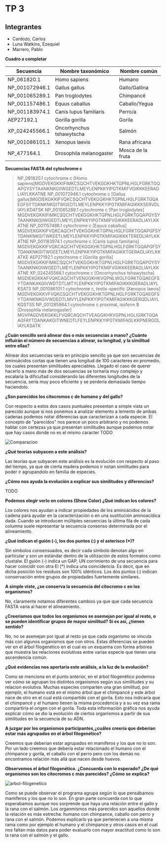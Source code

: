 # TP 3

## Integrantes
* Cardozo, Carlos
* Luna Watkins, Ezequiel
* Marrero, Pablo

**Cuadro a completar**

| Secuencia      | Nombre taxonómico        | Nombre común      |
|----------------|--------------------------|-------------------|
| NP_061820.1    | Homo sapiens             | Humano            |
| NP_001072946.1 | Gallus gallus            | Gallo/Gallina     |
| NP_001065289.1 | Pan troglodytes          | Chimpancé         |
| NP_001157486.1 | Equus caballus           | Caballo/Yegua     |
| NP_001183974.1 | Canis lupus familiaris   | Perro/a           |
| AEP27192.1     | Gorilla gorilla          | Gorila            |
| XP_024245566.1 | Oncorhynchus tshawytscha | Salmón            |
| NP_001086101.1 | Xenopus laevis           | Rana africana     |
| NP_477164.1    | Drosophila melanogaster  | Mosca de la fruta |


**Secuencias FASTA del cytochrome c**

>NP_061820.1 cytochrome c [Homo sapiens]MGDVEKGKKIFIMKCSQCHTVEKGGKHKTGPNLHGLFGRKTGQAPGYSYTAANKNKGIIWGEDTLMEYLENPKKYIPGTKMIFVGIKKKEERADLIAYLKKATNE
>NP_001072946.1 cytochrome c [Gallus gallus]MGDIEKGKKIFVQKCSQCHTVEKGGKHKTGPNLHGLFGRKTGQAEGFSYTDANKNKGITWGEDTLMEYLENPKKYIPGTKMIFAGIKKKSERVDLIAYLKDATSK
>NP_001065289.1 cytochrome c [Pan troglodytes]
MGDVEKGKKIFIMKCSQCHTVEKGGKHKTGPNLHGLFGRKTGQAPGYSYTAANKNKGIIWGEDTLMEYLENPKKYIPGTKMIFVGIKKKEERADLIAYLKKATNE
>NP_001157486.1 cytochrome c [Equus caballus]
MGDVEKGKKIFVQKCAQCHTVEKGGKHKTGPNLHGLFGRKTGQAPGFSYTDANKNKGITWKEETLMEYLENPKKYIPGTKMIFAGIKKKTEREDLIAYLKKATNE
>NP_001183974.1 cytochrome c [Canis lupus familiaris]
MGDVEKGKKIFVQKCAQCHTVEKGGKHKTGPNLHGLFGRKTGQAPGFSYTDANKNKGITWGEETLMEYLENPKKYIPGTKMIFAGIKKTGERADLIAYLKKATKE
>AEP27192.1 cytochrome c [Gorilla gorilla]
MGDVEKGKKIFIMKCSQCHTVEKGGKHKTGPNLHGLFGRKTGQAPGYSYTAANKNKGIIWGEDTLMEYLENPKKYIPGTKMIFVGIKKKEERADLIAYLKKATNE
>XP_024245566.1 cytochrome c [Oncorhynchus tshawytscha]
MGDIEKGKKAFVQKCAQCHTVENGGKHKVGPNLWGLFGRKTGQAEGFSYTDANKAKGIVWDTDTLMTYLENPKKYIPGTKMIFAGIKKKGERADLIAYLKSATS
>NP_001086101.1 cytochrome c, testis-specific [Xenopus laevis]
MGDVEKGKKVFVQKCSQCHTVEKGGKHKTGPNLHGLFGRKTGQAEGFSYTDANKNKGIVWDEDTLMVYLENPKKYIPGTKMIFAGIKKKGERQDLIAYLKQSTSS
>NP_001285984.1 cytochrome c proximal, isoform B [Drosophila melanogaster]
MGVPAGDVEKGKKLFVQRCAQCHTVEAGGKHKVGPNLHGLIGRKTGQAAGFAYTDANKAKGITWNEDTLFEYLENPKKYIPGTKMIFAGLKKPNERGDLIAYLKSATK

**¿Cuán sencillo será alinear dos o más secuencias a mano? ¿Cuánto influirán el número de secuencias a alinear, su longitud, y la similitud entre ellas?**

Alinear dos secuencias sería en principio sencillo ya que son secuencias de aminoácidos cortas que tienen una longitud de 100 caracteres en promedio, los cuales presentan similitudes apreciables. 
Llegado el caso de querer hacerlo a mano más de dos secuencias se tornaría muy complejo y escalaría la dificultad considerando las diferentes longitudes de la secuencia, sería muy poco eficiente y se perdería demasiado tiempo haciendolo.

**¿Son parecidos los citocromos c de humano y del gallo?**

Con respecto a estos dos casos puntuales presentan a simple vista un parecido aunque si nos ponemos a analizar elemento a lemento de ambas cadenas podemos notar diferencias que caracterizan a cada especie. 
El concepto de "parecidos" nos parece un poco arbitrario y no podemos hablar con certezas ya que presentan similitudes aunque podemos notar que hay casos donde no es el mismo caracter TODO

![Comparacion](https://i.imgur.com/9FzjriI.png)

**¿Qué teorías subyacen a este análisis?**

Las teorías que subyacen este análisis es la evolución con respecto al paso del tiempo, ya que de cierta madera podemos ir notan similitudes para poder ir agrupandolo en familia de especies.

**¿Cómo nos ayuda la evolución a explicar sus similitudes y diferencias?**

TODO

**Podemos elegir verlo en colores (Show Color) ¿Qué indican los colores?**

Los colores nos ayudan a indicar propiedades de los aminoácidos de la cadena para ayudar en la caracterización o en una sustitución aminoacídica dada. Cuando se introducen múltiples secuencias la última fila de cada columna suele representar la secuencia consenso determinada por el alineamiento.

**¿Qué indican el guión (-), los dos puntos (:) y el asterisco (*)?**

Sin símbolos consensuados, es decir cada símbolo denotan algo en particular y son un estándar dentro de la utilización de estos formatos como clustalw.
El guión (-) indica un GAP, UN corrimiento de una secuencia para hacer coincidir con otra
El (*) indica una coincidencia. Es decir, que en dicha posición los residuos son 100% idénticos.
Los dos puntos (:) indican conservación entre grupos de propiedades fuertemente similares.

**A simple viste, ¿se conserva la secuencia del citocromo c en los organismos?**

No, claramente notamos diferentes cambios ya que que cada secuencia FASTA varía al hacer el alineamiento.	

**¿Creeríamos que todos los organismos se asemejan por igual al resto, o se pueden identificar grupos de mayor similitud? Si es así, ¿tienen sentido?**

No, no se asemejan por igual al resto ya que cada organismo se vincula más con algunos organismos que con otros. Estas diferencias se pueden ver en el árbol filogenético en el cual es un esquema con forma arbórea que muestra las relaciones evolutivas entre varias especie que tienen una ascendencia común.

**¿Qué evidencias nos aportaría este análisis, a la luz de la evolución?**

Como se menciona en el punto anterior, en el árbol filogenético podemos ver cómo se agrupan los distintos organismos según sus similitudes y su relacion evolutiva. 
Muchas especies comparten una gran similitud, por ejemplo, el humano está en el mismo árbol que el chimpancé y este árbol nace de otro en el cual está compartido con el gorila. 
Esto nos indicaría que el chimpancé y el humano tienen la misma procedencia y a su vez esa rama compartiría el origen con el gorila. 
Toda esta información gráfica nos ayuda explicar cómo se dio la evolución de ciertos organismos a partir de sus similitudes en la secuencia de su ADN.

**A juzgar por los organismos participantes,¿cuáles creería que deberían estar más agrupados en el árbol filogenético?**

Creemos que deberian estar agrupados en mamíferos y los que no lo son. 
Por un lado creemos que debería estar relacionado el humano con el chimpance y gorila, el caballo con el perro pero con los demás no encontramos relación más allá que nacen desde huevos.

**Observemos el árbol filogenético. ¿Concuerda con lo esperado? ¿De qué organismos son los citocromos c más parecidos? ¿Cómo se explica?**

![arbol-filogenetico](https://i.imgur.com/2hhCQzI.png)

Como se puede observar el programa agrupa según lo que pensábamos: mamíferos y los que no lo son.
En gran parte concuerda con lo que esperabamos aunque nos sorprende que haya una relación entre el gallo y la rana con el salmón.
Los organmismos más parecidos son aquellos donde la relación es más estrecha: humano con chimpance, caballo con perro y rana con el salmón. Podemos explicarlo ya que pertenecen a una misma rama como por ejemplo el humano y el chimpance y otros casos en el cual nos faltan más datos para poder evaluarlo con mayor exactitud como lo son la rana con el salmón y el gallo.
